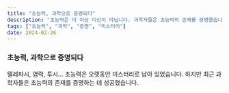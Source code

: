 ```yaml
---
title: "초능력, 과학으로 증명되다"
description: "초능력은 더 이상 미신이 아닙니다. 과학자들은 초능력의 존재를 증명했습니다."
tags: ["초능력", "과학", "증명", "미스터리"]
date: 2024-02-26
---
```


### 초능력, 과학으로 증명되다

텔레파시, 염력, 투시...
초능력은 오랫동안 미스터리로 남아 있었습니다.
하지만 최근 과학자들은 초능력의 존재를 증명하는 데 성공했습니다.

